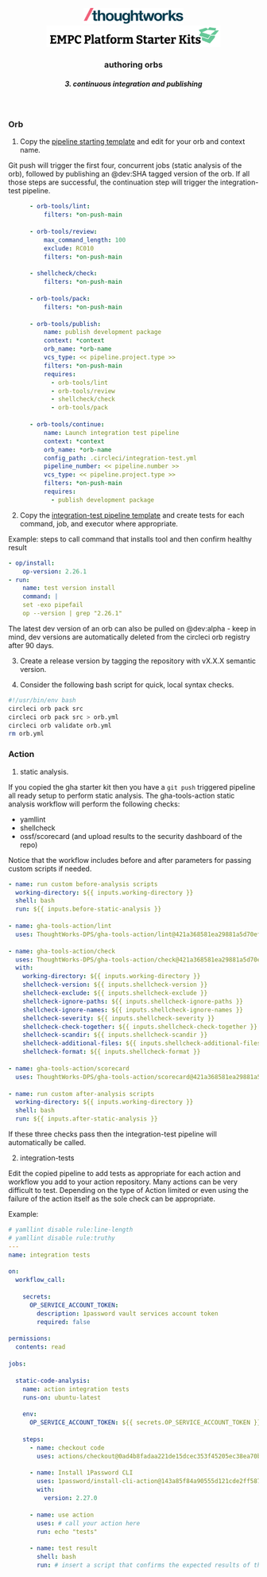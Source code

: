 <div align="center">
	<p>
		<img alt="Thoughtworks Logo" src="https://raw.githubusercontent.com/ThoughtWorks-DPS/static/master/thoughtworks_flamingo_wave.png?sanitize=true" width=200 />
    <br />
		<img alt="DPS Title" src="https://raw.githubusercontent.com/ThoughtWorks-DPS/static/master/EMPCPlatformStarterKitsImage.png" width=350/>
	</p>
  <h3>authoring orbs</h3>
  <h5>3. continuous integration and publishing</h5>
</div>
<br />

### Orb

1. Copy the [pipeline starting template](/doc/config.yml) and edit for your orb and context name.

Git push will trigger the first four, concurrent jobs (static analysis of the orb), followed by publishing an @dev:SHA tagged version of the orb. If all those steps are successful, the continuation step will trigger the integration-test pipeline.  

```yaml
      - orb-tools/lint:
          filters: *on-push-main

      - orb-tools/review:
          max_command_length: 100
          exclude: RC010
          filters: *on-push-main

      - shellcheck/check:
          filters: *on-push-main

      - orb-tools/pack:
          filters: *on-push-main

      - orb-tools/publish:
          name: publish development package
          context: *context
          orb_name: *orb-name
          vcs_type: << pipeline.project.type >>
          filters: *on-push-main
          requires:
            - orb-tools/lint
            - orb-tools/review
            - shellcheck/check
            - orb-tools/pack

      - orb-tools/continue:
          name: Launch integration test pipeline
          context: *context
          orb_name: *orb-name
          config_path: .circleci/integration-test.yml
          pipeline_number: << pipeline.number >>
          vcs_type: << pipeline.project.type >>
          filters: *on-push-main
          requires:
            - publish development package
```

2. Copy the [integration-test pipeline template](/doc/integration-test.yml) and create tests for each command, job, and executor where appropriate.

Example: steps to call command that installs tool and then confirm healthy result  
```yaml
- op/install:
    op-version: 2.26.1
- run:
    name: test version install
    command: |
    set -exo pipefail
    op --version | grep "2.26.1"
```

The latest dev version of an orb can also be pulled on @dev:alpha - keep in mind, dev versions are automatically deleted from the circleci orb registry after 90 days.

3. Create a release version by tagging the repository with vX.X.X semantic version.

3. Consider the following bash script for quick, local syntax checks.

```bash
#!/usr/bin/env bash
circleci orb pack src
circleci orb pack src > orb.yml
circleci orb validate orb.yml
rm orb.yml
```

### Action

1. static analysis.  

If you copied the gha starter kit then you have a `git push` triggered pipeline all ready setup to perform static analysis. The gha-tools-action static analysis workflow will perform the following checks:  

* yamllint  
* shellcheck  
* ossf/scorecard (and upload results to the security dashboard of the repo)  

Notice that the workflow includes before and after parameters for passing custom scripts if needed.  

```yaml
- name: run custom before-analysis scripts
  working-directory: ${{ inputs.working-directory }}
  shell: bash
  run: ${{ inputs.before-static-analysis }}

- name: gha-tools-action/lint
  uses: ThoughtWorks-DPS/gha-tools-action/lint@421a368581ea29881a5d70ef1744d90d874c5703     # v0.1.0

- name: gha-tools-action/check
  uses: ThoughtWorks-DPS/gha-tools-action/check@421a368581ea29881a5d70ef1744d90d874c5703     # v0.1.0
  with:
    working-directory: ${{ inputs.working-directory }}
    shellcheck-version: ${{ inputs.shellcheck-version }}
    shellcheck-exclude: ${{ inputs.shellcheck-exclude }}
    shellcheck-ignore-paths: ${{ inputs.shellcheck-ignore-paths }}
    shellcheck-ignore-names: ${{ inputs.shellcheck-ignore-names }}
    shellcheck-severity: ${{ inputs.shellcheck-severity }}
    shellcheck-check-together: ${{ inputs.shellcheck-check-together }}
    shellcheck-scandir: ${{ inputs.shellcheck-scandir }}
    shellcheck-additional-files: ${{ inputs.shellcheck-additional-files }}
    shellcheck-format: ${{ inputs.shellcheck-format }}

- name: gha-tools-action/scorecard
  uses: ThoughtWorks-DPS/gha-tools-action/scorecard@421a368581ea29881a5d70ef1744d90d874c5703     # v0.1.0

- name: run custom after-analysis scripts
  working-directory: ${{ inputs.working-directory }}
  shell: bash
  run: ${{ inputs.after-static-analysis }}
```

If these three checks pass then the integration-test pipeline will automatically be called.  

2. integration-tests

Edit the copied pipeline to add tests as appropriate for each action and workflow you add to your action repository. Many actions can be very difficult to test. Depending on the type of Action limited or even using the failure of the action itself as the sole check can be appropriate.  

Example: 
```yaml
# yamllint disable rule:line-length
# yamllint disable rule:truthy
---
name: integration tests

on:
  workflow_call:

    secrets:
      OP_SERVICE_ACCOUNT_TOKEN:
        description: 1password vault services account token
        required: false

permissions:
  contents: read

jobs:

  static-code-analysis:
    name: action integration tests
    runs-on: ubuntu-latest

    env:
      OP_SERVICE_ACCOUNT_TOKEN: ${{ secrets.OP_SERVICE_ACCOUNT_TOKEN }}

    steps:
      - name: checkout code
        uses: actions/checkout@0ad4b8fadaa221de15dcec353f45205ec38ea70b         # v4.1.4

      - name: Install 1Password CLI
        uses: 1password/install-cli-action@143a85f84a90555d121cde2ff5872e393a47ab9f      # v1.0.0
        with:
          version: 2.27.0

      - name: use action             
        uses: # call your action here
        run: echo "tests"

      - name: test result
        shell: bash
        run: # insert a script that confirms the expected results of the action
```